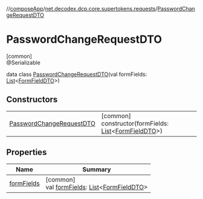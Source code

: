 //[composeApp](../../../index.md)/[net.decodex.dcp.core.supertokens.requests](../index.md)/[PasswordChangeRequestDTO](index.md)

# PasswordChangeRequestDTO

[common]\
@Serializable

data class [PasswordChangeRequestDTO](index.md)(val formFields: [List](https://kotlinlang.org/api/latest/jvm/stdlib/kotlin.collections/-list/index.html)&lt;[FormFieldDTO](../-form-field-d-t-o/index.md)&gt;)

## Constructors

| | |
|---|---|
| [PasswordChangeRequestDTO](-password-change-request-d-t-o.md) | [common]<br>constructor(formFields: [List](https://kotlinlang.org/api/latest/jvm/stdlib/kotlin.collections/-list/index.html)&lt;[FormFieldDTO](../-form-field-d-t-o/index.md)&gt;) |

## Properties

| Name | Summary |
|---|---|
| [formFields](form-fields.md) | [common]<br>val [formFields](form-fields.md): [List](https://kotlinlang.org/api/latest/jvm/stdlib/kotlin.collections/-list/index.html)&lt;[FormFieldDTO](../-form-field-d-t-o/index.md)&gt; |
